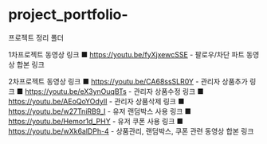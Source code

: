 # project_portfolio-
프로젝트 정리 폴더 

1차프로젝트 동영상 링크
■ https://youtu.be/fyXjxewcSSE - 팔로우/차단 파트 동영상 합본 링크

2차프로젝트 동영상 링크
■ https://youtu.be/CA68ssSLR0Y - 관리자 상품추가 링크 ■ https://youtu.be/eX3ynOuqBTs - 관리자 상품수정 링크
■ https://youtu.be/AEoQoYOdyII - 관리자 상품삭제 링크 ■ https://youtu.be/w27TniRB9_I - 유저 랜덤박스 사용 링크
■ https://youtu.be/Hemor1d_PHY - 유저 쿠폰 사용 링크  ■ https://youtu.be/wXk6alDPh-4 - 상품관리, 랜덤박스, 쿠폰 관련 동영상 합본 링크
